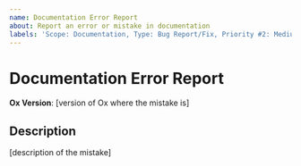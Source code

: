 ```yaml
---
name: Documentation Error Report
about: Report an error or mistake in documentation
labels: 'Scope: Documentation, Type: Bug Report/Fix, Priority #2: Medium, Status #1: Requested'
---
```


# Documentation Error Report #

**Ox Version**: [version of Ox where the mistake is]

## Description ##

[description of the mistake]

